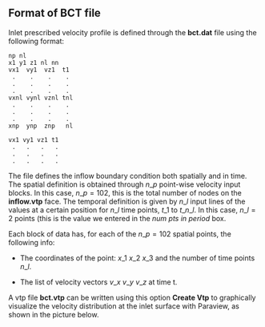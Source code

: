 ## Format of BCT file

Inlet prescribed velocity profile is defined through the **bct.dat** file using the following format:

```
np nl
x1 y1 z1 nl nn
vx1  vy1  vz1  t1
 .    .    .    .
 .    .    .    .
 .    .    .    .
vxnl vynl vznl tnl
 .    .    .    .
 .    .    .    .
 .    .    .    .
xnp  ynp  znp   nl

vx1 vy1 vz1 t1
 .   .   .   .
 .   .   .   .
 .   .   .   .
```

The file defines the inflow boundary condition both spatially and in time. The spatial definition is obtained through $n\_p$ point-wise velocity input blocks. In this case, $n\_p = 102$, this is the total number of nodes on the **inflow.vtp** face. The temporal definition is given by $n\_l$ input lines of the values at a certain position for $n\_l$ time points, $t\_1$ to $t\_{n\_l}$. In this case, $n\_l = 2$ points (this is the value we entered in the _num pts in period_ box.

Each block of data has, for each of the $n\_p = 102$ spatial points, the following info:

- The coordinates of the point: $x\_1$ $x\_2$ $x\_3$ and the number of time points $n\_l$.

- The list of velocity vectors $v\_x$ $v\_y$ $v\_z$ at time t.

A vtp file **bct.vtp** can be written using this option **Create Vtp** to graphically visualize the velocity distribution at the inlet surface with Paraview, as shown in the picture below.
